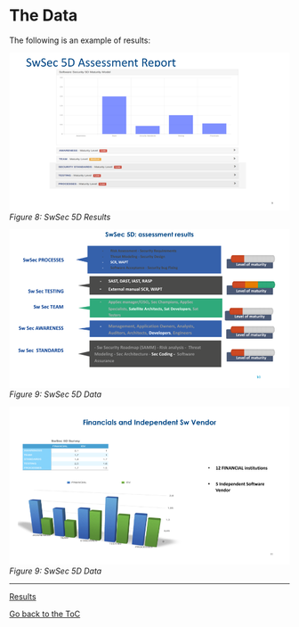 # The Data

The following is an example of results:

![SwSec 5D Data](https://github.com/OWASP/www-project-software-security-5d-framework/blob/master/assets/images/SwSec5DData.png)\
 *Figure 8: SwSec 5D Results*
 
 
 ![SwSec 5D Data1](https://github.com/OWASP/www-project-software-security-5d-framework/blob/master/assets/images/SwSec5DData1.png)\
 *Figure 9: SwSec 5D Data*
 
 
  ![SwSec 5D Data2](https://github.com/OWASP/www-project-software-security-5d-framework/blob/master/assets/images/SwSec5DData2.png)\
 *Figure 9: SwSec 5D Data*


---
[Results](3.Results.md)

[Go back to the ToC](ToC.md)
